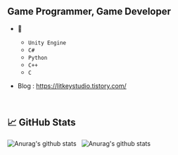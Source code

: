 ## Game Programmer, Game Developer

- 🌱
  - `Unity Engine`
  - `C#`
  - `Python`
  - `C++`
  - `C`

- Blog : <https://litkeystudio.tistory.com/>

<br>

## &#x1f4c8; GitHub Stats

<p>
<img align="center" src="https://github-readme-stats.vercel.app/api/top-langs/?username=LittleRookey&hide=c%2B%2B,java,html,ASP.NET,GLSL,HLSL,ShaderLab&theme=gruvbox_light&line_height=20" alt="Anurag's github stats" />  &nbsp;  <img align="center" src="https://github-readme-stats.vercel.app/api?username=LittleRookey&show_icons=true&theme=gruvbox_light&line_height=20" alt="Anurag's github stats" />
</p> 




<!--
**LittleRookey/LittleRookey** is a ✨ _special_ ✨ repository because its `README.md` (this file) appears on your GitHub profile.

Here are some ideas to get you started:

- 🔭 I’m currently working on a multiplayer Coop Game. 
- 🌱 I’m currently learning ...
- 👯 I’m looking to collaborate on ...
- 🤔 I’m looking for help with ...
- 💬 Ask me about ...
- 📫 How to reach me: ...
- 😄 Pronouns: ...
- ⚡ Fun fact: ...
-->
